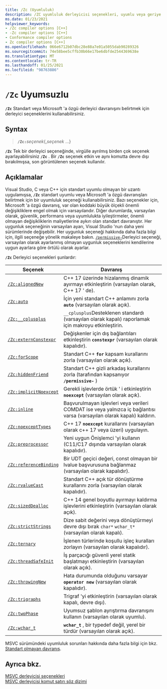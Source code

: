 ```yaml
---
title: /Zc (Uyumluluk)
description: /ZC uyumluluk derleyicisi seçenekleri, uyumlu veya geriye dönük bir davranış için desteği etkinleştirir veya devre dışı bırakır.
ms.date: 01/23/2021
helpviewer_keywords:
- /Zc compiler options [C++]
- -Zc compiler options [C++]
- Conformance compiler options
- Zc compiler options [C++]
ms.openlocfilehash: 066e6712b07dbc28e88a7e01a5055dab90289326
ms.sourcegitcommit: 74e58bee5cffb30b66e17be6dbfde2544369638e
ms.translationtype: MT
ms.contentlocale: tr-TR
ms.lasthandoff: 01/25/2021
ms.locfileid: "98763886"
---
```

# <a name="zc-conformance"></a>`/Zc` Uyumsuzlu

**`/Zc`** Standart veya Microsoft 'a özgü derleyici davranışını belirtmek için derleyici seçeneklerini kullanabilirsiniz.

## <a name="syntax"></a>Syntax

> **`/Zc:`**_seçenek_{,_seçenek_ ...}

**`/Zc`** Tek bir derleyici seçeneğinde, virgülle ayrılmış birden çok seçenek ayarlayabilirsiniz **`/Zc`** . Bir **`/Zc`** seçenek etkin ve aynı komutta devre dışı bırakılmışsa, son görüntülenen seçenek kullanılır.

## <a name="remarks"></a>Açıklamalar

Visual Studio, C veya C++ için standart uyumlu olmayan bir uzantı uygulamışsa, **`/Zc`** standart uyumlu veya Microsoft 'a özgü davranışları belirtmek için bir uyumluluk seçeneği kullanabilirsiniz. Bazı seçenekler için, Microsoft 'a özgü davranış, var olan koddaki büyük ölçekli önemli değişikliklere engel olmak için varsayılandır. Diğer durumlarda, varsayılan olarak, güvenlik, performans veya uyumlulukta iyileştirmeler, önemli olmayan değişikliklerin maliyetlerine aykırı olan standart davranıştır. Her uygunluk seçeneğinin varsayılan ayarı, Visual Studio 'nun daha yeni sürümlerinde değişebilir. Her uygunluk seçeneği hakkında daha fazla bilgi için, ilgili seçeneğe yönelik makaleye bakın. [`/permissive-`](permissive-standards-conformance.md)Derleyici seçeneği, varsayılan olarak ayarlanmış olmayan uygunluk seçeneklerini kendilerine uygun ayarlara göre örtülü olarak ayarlar.

**`/Zc`** Derleyici seçenekleri şunlardır:

| Seçenek | Davranış |
|--|--|
| [`/Zc:alignedNew`](zc-alignednew.md) | C++ 17 üzerinde hizalanmış dinamik ayırmayı etkinleştirin (varsayılan olarak, C++ 17 ' de). |
| [`/Zc:auto`](zc-auto-deduce-variable-type.md) | İçin yeni standart C++ anlamını zorla **`auto`** (varsayılan olarak açık). |
| [`/Zc:__cplusplus`](zc-cplusplus.md) | `__cplusplus`Desteklenen standardı (varsayılan olarak kapalı) raporlamak için makroyu etkinleştirin. |
| [`/Zc:externConstexpr`](zc-externconstexpr.md) | Değişkenler için dış bağlantıları etkinleştirin **`constexpr`** (varsayılan olarak kapalıdır). |
| [`/Zc:forScope`](zc-forscope-force-conformance-in-for-loop-scope.md) | Standart C++ **`for`** kapsam kurallarını zorla (varsayılan olarak açık). |
| [`/Zc:hiddenFriend`](zc-hiddenfriend.md) | Standart C++ gizli arkadaş kurallarını zorla (tarafından kapsanıyor **`/permissive-`** ) |
| [`/Zc:implicitNoexcept`](zc-implicitnoexcept-implicit-exception-specifiers.md) | Gerekli işlevlerde örtük ' i etkinleştirin **`noexcept`** (varsayılan olarak açık). |
| [`/Zc:inline`](zc-inline-remove-unreferenced-comdat.md) | Başvurulmayan işlevleri veya verileri COMDAT ise veya yalnızca iç bağlantısı varsa (varsayılan olarak kapalı) kaldırın. |
| [`/Zc:noexceptTypes`](zc-noexcepttypes.md) | C++ 17 **`noexcept`** kurallarını (varsayılan olarak c++ 17 veya üzeri) uygulayın. |
| [`/Zc:preprocessor`](zc-preprocessor.md) | Yeni uygun Önişlemci 'yi kullanın (C11/C17 dışında varsayılan olarak kapalıdır). |
| [`/Zc:referenceBinding`](zc-referencebinding-enforce-reference-binding-rules.md) | Bir UDT geçici değeri, const olmayan bir lvalue başvurusuna bağlanmaz (varsayılan olarak kapalıdır). |
| [`/Zc:rvalueCast`](zc-rvaluecast-enforce-type-conversion-rules.md) | Standart C++ açık tür dönüştürme kurallarını zorla (varsayılan olarak kapalıdır). |
| [`/Zc:sizedDealloc`](zc-sizeddealloc-enable-global-sized-dealloc-functions.md) | C++ 14 genel boyutlu ayırmayı kaldırma işlevlerini etkinleştirin (varsayılan olarak açık). |
| [`/Zc:strictStrings`](zc-strictstrings-disable-string-literal-type-conversion.md) | Dize sabit değerini veya dönüştürmeyi devre dışı bırak `char*` `wchar_t*` (varsayılan olarak kapalı). |
| [`/Zc:ternary`](zc-ternary.md) | İşlenen türlerinde koşullu işleç kuralları zorlayın (varsayılan olarak kapalıdır). |
| [`/Zc:threadSafeInit`](zc-threadsafeinit-thread-safe-local-static-initialization.md) | İş parçacığı güvenli yerel statik başlatmayı etkinleştirin (varsayılan olarak açık). |
| [`/Zc:throwingNew`](zc-throwingnew-assume-operator-new-throws.md) | Hata durumunda olduğunu varsayar **`operator new`** (varsayılan olarak kapalıdır). |
| [`/Zc:trigraphs`](zc-trigraphs-trigraphs-substitution.md) | Trigraf 'yi etkinleştirin (varsayılan olarak kapalı, devre dışı). |
| [`/Zc:twoPhase`](zc-twophase.md) | Uyumsuz şablon ayrıştırma davranışını kullanın (varsayılan olarak uyumlu). |
| [`/Zc:wchar_t`](zc-wchar-t-wchar-t-is-native-type.md) | **`wchar_t`** , bir typedef değil, yerel bir türdür (varsayılan olarak açık). |

MSVC sürümündeki uyumluluk sorunları hakkında daha fazla bilgi için bkz. [Standart olmayan davranış](../../cpp/nonstandard-behavior.md).

## <a name="see-also"></a>Ayrıca bkz.

[MSVC derleyicisi seçenekleri](compiler-options.md)<br/>
[MSVC derleyicisi komut satırı söz dizimi](compiler-command-line-syntax.md)
